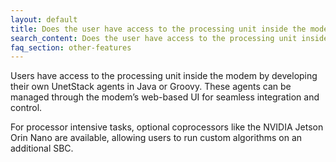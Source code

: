 ```yaml
---
layout: default
title: Does the user have access to the processing unit inside the modem to run custom protocols or applications?
search_content: Does the user have access to the processing unit inside the modem to run custom protocols or applications?
faq_section: other-features
---
```


Users have access to the processing unit inside the modem by developing their own UnetStack agents in Java or Groovy. These agents can be managed through the modem’s web-based UI for seamless integration and control.

For processor intensive tasks, optional coprocessors like the NVIDIA Jetson Orin Nano are available, allowing users to run custom algorithms on an additional SBC.
